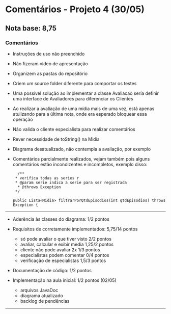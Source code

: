 # Comentários - Projeto 4 (30/05)

## Nota base: 8,75

### Comentários

- Instruções de uso não preenchido
- Não fizeram video de apresentação
- Organizem as pastas do repositório
- Criem um source folder diferente para comportar os testes
- Uma possível solução ao implementar a classe Avaliacao seria definir uma interface de Avaliadores para diferenciar os Clientes
- Ao realizar a avaliação de uma mídia mais de uma vez, está apenas atulizando para a última nota, onde era esperado bloquear essa operação
- Não valida o cliente especialista para realizar comentários
- Rever necessidade de toString() na Midia
- Diagrama desatualizado, não contempla a avaliação, por exemplo


- Comentários parcialmente realizados, vejam também pois alguns comentários estão incondizentes e incompletos, exemplo disso:

        /**
	   * verifica todas as series r
	   * @param serie indica a serie para ser registrada
	    * @throws Exception 
	   */

	  public Lista<Midia> filtrarPorQtdEpisodios(int qtdEpisodios) throws Exception {

----
	
- Aderência às classes do diagrama: 1/2 pontos
- Requisitos de corretamente implementados: 5,75/14 pontos
    - só pode avaliar o que tiver visto		2/2 pontos
    - avaliar, calcular e exibir media 		1,25/2 pontos
    - cliente não pode avaliar 2x			1/3 pontos
    - especialistas podem comentar			0/4 pontos
    - verificação de especialistas			1,5/3 pontos
	
- Documentação de código: 1/2 pontos

- Implementação na aula inicial: 1/2 pontos (02/05)
    - arquivos JavaDoc  
    - diagrama atualizado 
    - backlog de pendências

----